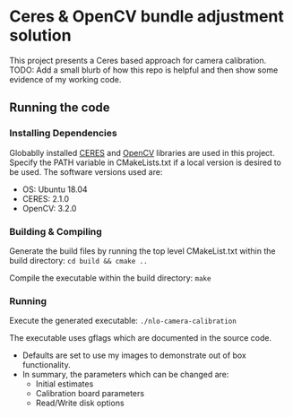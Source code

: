 # Ceres & OpenCV bundle adjustment solution 
This project presents a Ceres based approach for camera calibration. TODO: Add a small blurb of how this repo is helpful and then show some evidence of my working code.
## Running the code

### Installing Dependencies 

Globablly installed [CERES](http://ceres-solver.org/installation.html#linux) and [OpenCV](https://docs.opencv.org/4.x/d7/d9f/tutorial_linux_install.html) libraries are used in this project. Specify the PATH variable in CMakeLists.txt if a local version is desired to be used. The software versions used are:
- OS: Ubuntu 18.04
- CERES: 2.1.0
- OpenCV: 3.2.0 

### Building & Compiling

Generate the build files by running the top level CMakeList.txt within the build directory:
`cd build && cmake ..`

Compile the executable within the build directory: `make`

### Running

Execute the generated executable: `./nlo-camera-calibration`

The executable uses gflags which are documented in the source code.
- Defaults are set to use my images to demonstrate out of box functionality.
- In summary, the parameters which can be changed are:
  - Initial estimates
  - Calibration board parameters
  - Read/Write disk options
